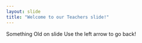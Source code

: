```yaml
---
layout: slide
title: "Welcome to our Teachers slide!"
---
```

Something Old on slide
Use the left arrow to go back!
